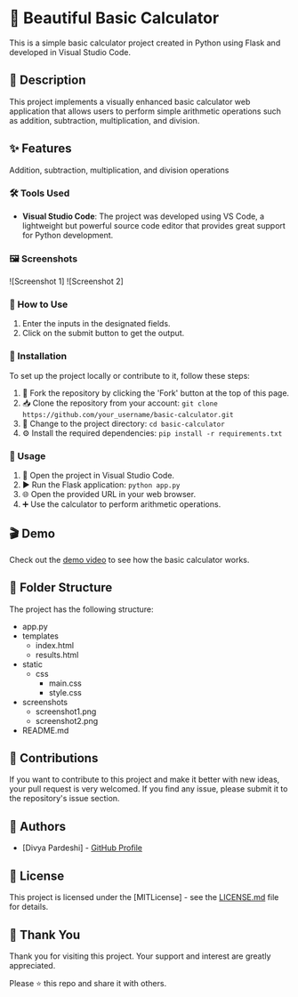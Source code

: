 # 🌟 Beautiful Basic Calculator

This is a simple basic calculator project created in Python using Flask and developed in Visual Studio Code.

## 📝 Description

This project implements a visually enhanced basic calculator web application that allows users to perform simple arithmetic operations such as addition, subtraction, multiplication, and division.

## ✨ Features

 Addition, subtraction, multiplication, and division operations


### 🛠️ Tools Used

- **Visual Studio Code**: The project was developed using VS Code, a lightweight but powerful source code editor that provides great support for Python development.

### 🖼️ Screenshots

![Screenshot 1]
![Screenshot 2]

### 🚀 How to Use

1. Enter the inputs in the designated fields.
2. Click on the submit button to get the output.

### 🔧 Installation

To set up the project locally or contribute to it, follow these steps:

1. 🍴 Fork the repository by clicking the 'Fork' button at the top of this page.
2. 📥 Clone the repository from your account: 
`git clone https://github.com/your_username/basic-calculator.git`
3. 📂 Change to the project directory: 
`cd basic-calculator`
4. ⚙️ Install the required dependencies: 
`pip install -r requirements.txt`

### 🚀 Usage

1. 📂 Open the project in Visual Studio Code.
2. ▶️ Run the Flask application: 
`python app.py`
3. 🌐 Open the provided URL in your web browser.
4. ➕ Use the calculator to perform arithmetic operations.

## 🎬 Demo

Check out the [demo video](https://www.youtube.com/your_demo_video) to see how the basic calculator works.

## 📂 Folder Structure

The project has the following structure:

- app.py
- templates
    - index.html
    - results.html
- static
    - css
        - main.css
        - style.css
- screenshots
    - screenshot1.png
    - screenshot2.png
- README.md

## 🤝 Contributions

If you want to contribute to this project and make it better with new ideas, your pull request is very welcomed. If you find any issue, please submit it to the repository's issue section.

## 📝 Authors

- [Divya Pardeshi] - [GitHub Profile](https://github.com/Divya-Pardeshi)

## 📄 License

This project is licensed under the [MITLicense] - see the [LICENSE.md](LICENSE.md) file for details.

## 🙏 Thank You

Thank you for visiting this project. Your support and interest are greatly appreciated.

Please ⭐️ this repo and share it with others.